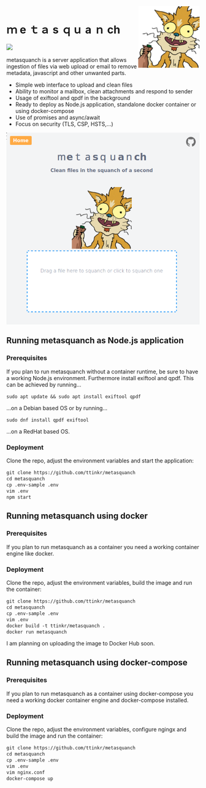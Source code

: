<img src="./public/images/squanchy.png" align="right" alt="metasquanch" width="160x">

# ｍ е ｔａ ѕ ｑｕ а ｎ сһ

<img src="https://img.shields.io/badge/license-GPLv3-brightgreen">

metasquanch is a server application that allows ingestion of files via web upload or email to remove metadata, javascript and other unwanted parts.

- Simple web interface to upload and clean files
- Ability to monitor a mailbox, clean attachments and respond to sender
- Usage of exiftool and qpdf in the background
- Ready to deploy as Node.js application, standalone docker container or using docker-compose
- Use of promises and async/await
- Focus on security (TLS, CSP, HSTS,...)

 <img src="./public/images/example.png " alt="example" align="center" height="500" />
  
## Running metasquanch as Node.js application

### Prerequisites

If you plan to run metasquanch without a container runtime, be sure to have a working Node.js environment.
Furthermore install exiftool and qpdf. This can be achieved by running...

```
sudo apt update && sudo apt install exiftool qpdf
```

...on a Debian based OS or by running...

```
sudo dnf install qpdf exiftool
```

...on a RedHat based OS.

### Deployment

Clone the repo, adjust the environment variables and start the application:

```
git clone https://github.com/ttinkr/metasquanch
cd metasquanch
cp .env-sample .env
vim .env
npm start
```

## Running metasquanch using docker

### Prerequisites

If you plan to run metasquanch as a container you need a working container engine like docker.

### Deployment

Clone the repo, adjust the environment variables, build the image and run the container:

```
git clone https://github.com/ttinkr/metasquanch
cd metasquanch
cp .env-sample .env
vim .env
docker build -t ttinkr/metasquanch .
docker run metasquanch
```

I am planning on uploading the image to Docker Hub soon.

## Running metasquanch using docker-compose

### Prerequisites

If you plan to run metasquanch as a container using docker-compose you need a working docker container engine and docker-compose installed.

### Deployment

Clone the repo, adjust the environment variables, configure ngingx and build the image and run the container:

```
git clone https://github.com/ttinkr/metasquanch
cd metasquanch
cp .env-sample .env
vim .env
vim nginx.conf
docker-compose up
```
